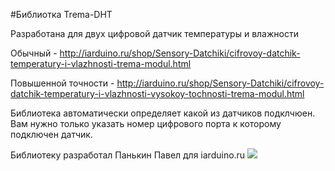 #Библиотка Trema-DHT 

Разработана для двух цифровой датчик температуры и влажности 


Обычный - http://iarduino.ru/shop/Sensory-Datchiki/cifrovoy-datchik-temperatury-i-vlazhnosti-trema-modul.html

Повышенной точности - http://iarduino.ru/shop/Sensory-Datchiki/cifrovoy-datchik-temperatury-i-vlazhnosti-vysokoy-tochnosti-trema-modul.html

Библиотека автоматически определяет какой из датчиков подклчюен. Вам нужно только указать номер цифрового порта к которому подключен датчик.

Библиотеку разработал Панькин Павел для iarduino.ru
![](http://iarduino.ru/img/catalog/_TREMAall11111.jpg)
